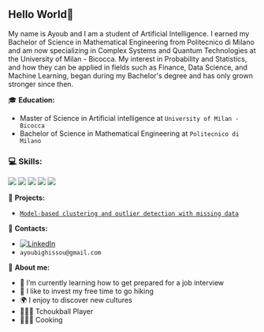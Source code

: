 ## Hello World👋


My name is Ayoub and I am a student of Artificial Intelligence. I earned my Bachelor of Science in Mathematical Engineering from Politecnico di Milano and am now specializing in Complex Systems and Quantum Technologies at the University of Milan - Bicocca. My interest in Probability and Statistics, and how they can be applied in fields such as Finance, Data Science, and Machine Learning, began during my Bachelor's degree and has only grown stronger since then.


:mortar_board: **Education:**
 - Master of Science in Artificial intelligence at `University of Milan - Bicocca`
 - Bachelor of Science in Mathematical Engineering at `Politecnico di Milano`

### 💻 **Skills**:

![](https://img.shields.io/badge/R-276DC3?style=for-the-badge&logo=r&logoColor=white)
![](https://img.shields.io/badge/Matlab-FC4C02?style=for-the-badge&logo=Mathworks&logoColor=white)
![](https://img.shields.io/badge/Python-3776AB?style=for-the-badge&logo=python&logoColor=white)
![](https://img.shields.io/badge/C-00599C?style=for-the-badge&logo=c%2B%2B&logoColor=white)
![](https://img.shields.io/badge/LaTeX-purple?style=for-the-badge&logo=LaTeX&logoColor=white)
<!-- <img src="https://upload.wikimedia.org/wikipedia/commons/2/21/Matlab_Logo.png" data-canonical-src="https://upload.wikimedia.org/wikipedia/commons/2/21/Matlab_Logo.png" height="25" /> ![](https://img.shields.io/badge/Matlab-FC4C02?style=for-the-badge) ... -->


:pushpin: **Projects:**
 - [`Model-based clustering and outlier detection with missing data`](https://github.com/ayoubighissou99/Missing-Data-Outlier-Detection-1)
 

:loudspeaker: **Contacts:**
- [![LinkedIn](https://img.shields.io/badge/-LinkedIn-blue?style=flat&logo=Linkedin&logoColor=white)](https://www.linkedin.com/in/ayoubighissou/)
- `ayoubighissou@gmail.com`


:boy: **About me:**

- 🌱 I’m currently learning how to get prepared for a job interview
- 🔭 I like to invest my free time to go hiking
- 🌍 I enjoy to discover new cultures
- 🤾🏽‍♂️ Tchoukball Player
- 👨🏽‍🍳 Cooking


